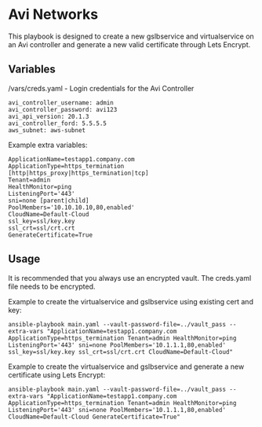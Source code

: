 # Avi Networks

This playbook is designed to create a new gslbservice and virtualservice on an Avi controller and generate a new valid certificate through Lets Encrypt.

## Variables
/vars/creds.yaml - Login credentials for the Avi Controller

```
avi_controller_username: admin
avi_controller_password: avi123
avi_api_version: 20.1.3
avi_controller_ford: 5.5.5.5
aws_subnet: aws-subnet
```

Example extra variables:
```
ApplicationName=testapp1.company.com
ApplicationType=https_termination [http|https_proxy|https_termination|tcp]
Tenant=admin
HealthMonitor=ping
ListeningPort='443'
sni=none [parent|child]
PoolMembers='10.10.10.10,80,enabled'
CloudName=Default-Cloud
ssl_key=ssl/key.key
ssl_crt=ssl/crt.crt
GenerateCertificate=True
```

## Usage
It is recommended that you always use an encrypted vault. The creds.yaml file needs to be encrypted.

Example to create the virtualservice and gslbservice using existing cert and key:
```
ansible-playbook main.yaml --vault-password-file=../vault_pass --extra-vars "ApplicationName=testapp1.company.com ApplicationType=https_termination Tenant=admin HealthMonitor=ping ListeningPort='443' sni=none PoolMembers='10.1.1.1,80,enabled' ssl_key=ssl/key.key ssl_crt=ssl/crt.crt CloudName=Default-Cloud"
```

Example to create the virtualservice and gslbservice and generate a new certificate using Lets Encrypt:
```
ansible-playbook main.yaml --vault-password-file=../vault_pass --extra-vars "ApplicationName=testapp1.company.com ApplicationType=https_termination Tenant=admin HealthMonitor=ping ListeningPort='443' sni=none PoolMembers='10.1.1.1,80,enabled' CloudName=Default-Cloud GenerateCertificate=True"
```